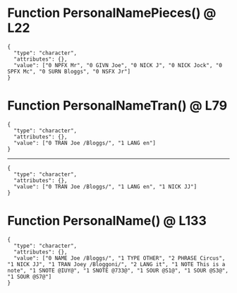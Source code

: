 # Function PersonalNamePieces() @ L22

    {
      "type": "character",
      "attributes": {},
      "value": ["0 NPFX Mr", "0 GIVN Joe", "0 NICK J", "0 NICK Jock", "0 SPFX Mc", "0 SURN Bloggs", "0 NSFX Jr"]
    }

# Function PersonalNameTran() @ L79

    {
      "type": "character",
      "attributes": {},
      "value": ["0 TRAN Joe /Bloggs/", "1 LANG en"]
    }

---

    {
      "type": "character",
      "attributes": {},
      "value": ["0 TRAN Joe /Bloggs/", "1 LANG en", "1 NICK JJ"]
    }

# Function PersonalName() @ L133

    {
      "type": "character",
      "attributes": {},
      "value": ["0 NAME Joe /Bloggs/", "1 TYPE OTHER", "2 PHRASE Circus", "1 NICK JJ", "1 TRAN Joey /Bloggoni/", "2 LANG it", "1 NOTE This is a note", "1 SNOTE @IUY@", "1 SNOTE @733@", "1 SOUR @S1@", "1 SOUR @S3@", "1 SOUR @S7@"]
    }

